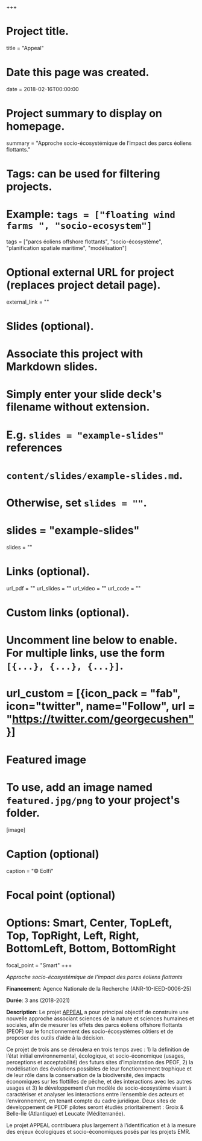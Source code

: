 +++
# Project title.
title = "Appeal"

# Date this page was created.
date = 2018-02-16T00:00:00

# Project summary to display on homepage.
summary = "Approche socio-écosystémique de l’impact des parcs éoliens flottants."

# Tags: can be used for filtering projects.
# Example: `tags = ["floating wind farms ", "socio-ecosystem"]`
tags = ["parcs éoliens offshore flottants", "socio-écosystème", "planification spatiale maritime", "modélisation"]

# Optional external URL for project (replaces project detail page).
external_link = ""

# Slides (optional).
#   Associate this project with Markdown slides.
#   Simply enter your slide deck's filename without extension.
#   E.g. `slides = "example-slides"` references 
#   `content/slides/example-slides.md`.
#   Otherwise, set `slides = ""`.
# slides = "example-slides"
 slides = ""

# Links (optional).
url_pdf = ""
url_slides = ""
url_video = ""
url_code = ""

# Custom links (optional).
#   Uncomment line below to enable. For multiple links, use the form `[{...}, {...}, {...}]`.
# url_custom = [{icon_pack = "fab", icon="twitter", name="Follow", url = "https://twitter.com/georgecushen"}]

# Featured image
# To use, add an image named `featured.jpg/png` to your project's folder. 
[image]
  # Caption (optional)
  caption = "© Eolfi"
  
  # Focal point (optional)
  # Options: Smart, Center, TopLeft, Top, TopRight, Left, Right, BottomLeft, Bottom, BottomRight
  focal_point = "Smart"
+++

_Approche socio-écosystémique de l’impact des parcs éoliens flottants_


__Financement__: Agence Nationale de la Recherche (ANR-10-IEED-0006-25) 

__Durée__: 3 ans (2018-2021)

__Description__: 
Le projet [APPEAL](http://en.france-energies-marines.org/R-D/Projects-in-progress/APPEAL) a pour principal objectif de construire une nouvelle approche associant sciences de la nature et sciences humaines et sociales, afin de mesurer les effets des parcs éoliens offshore 
flottants (PEOF) sur le fonctionnement des socio-écosystèmes côtiers et de proposer des outils d’aide à la décision.

Ce projet de trois ans se déroulera en trois temps avec : 1) la définition de l’état initial environnemental, écologique, et socio-économique (usages, perceptions et acceptabilité) des futurs sites d’implantation des PEOF, 2) la modélisation des évolutions possibles de leur fonctionnement trophique et de leur rôle dans la conservation de la biodiversité, des impacts économiques sur les flottilles de pêche, et des interactions avec les autres usages et 3) le développement d’un modèle de socio-écosystème visant à caractériser et analyser les interactions entre l’ensemble des acteurs et l’environnement, en tenant compte du cadre juridique. 
Deux sites de développement de PEOF pilotes seront étudiés prioritairement : Groix & Belle-Île (Atlantique) et Leucate (Méditerranée). 

Le projet APPEAL contribuera plus largement à l’identification et à la mesure des enjeux écologiques et socio-économiques posés par les projets EMR.


